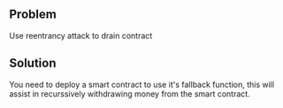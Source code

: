 ## Problem
Use reentrancy attack to drain contract

## Solution
You need to deploy a smart contract to use it's fallback function, this will assist in recurssively withdrawing money from the smart contract.
